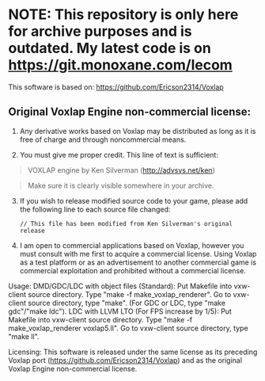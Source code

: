 # NOTE: This repository is only here for archive purposes and is outdated. My latest code is on https://git.monoxane.com/lecom

This software is based on:
https://github.com/Ericson2314/Voxlap

Original Voxlap Engine non-commercial license:
------------------------------------------------------------------------------

1. Any derivative works based on Voxlap may be distributed as long as it is
   free of charge and through noncommercial means.

2. You must give me proper credit. This line of text is sufficient:

 > VOXLAP engine by Ken Silverman (http://advsys.net/ken)
 
 > Make sure it is clearly visible somewhere in your archive.

3. If you wish to release modified source code to your game, please add the
   following line to each source file changed:

   `// This file has been modified from Ken Silverman's original release`

4. I am open to commercial applications based on Voxlap, however you must
   consult with me first to acquire a commercial license. Using Voxlap as a
   test platform or as an advertisement to another commercial game is
   commercial exploitation and prohibited without a commercial license.

Usage:
DMD/GDC/LDC with object files (Standard):
	Put Makefile into vxw-client source directory. Type "make -f make_voxlap_renderer". Go to vxw-client source directory, type "make". (For GDC or LDC, type "make gdc"/"make ldc").
LDC with LLVM LTO (For FPS increase by 1/5):
	Put Makefile into vxw-client source directory. Type "make -f make_voxlap_renderer voxlap5.ll". Go to vxw-client source directory, type "make ll".

Licensing:
This software is released under the same license as its preceding Voxlap port (https://github.com/Ericson2314/Voxlap) and as the original Voxlap Engine non-commercial license.
